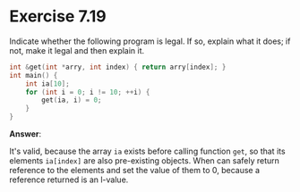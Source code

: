 # Exercise 7.19

Indicate whether the following program is legal. If so, explain what it does; if not, make it legal and then explain it.

```cpp
int &get(int *arry, int index) { return arry[index]; }
int main() {
    int ia[10];
    for (int i = 0; i != 10; ++i) {
        get(ia, i) = 0;
    }
}
```

**Answer**:

It's valid, because the array `ia` exists before calling function `get`, so that its elements `ia[index]` are also pre-existing objects. When can safely return reference to the elements and set the value of them to 0, because a reference returned is an l-value.